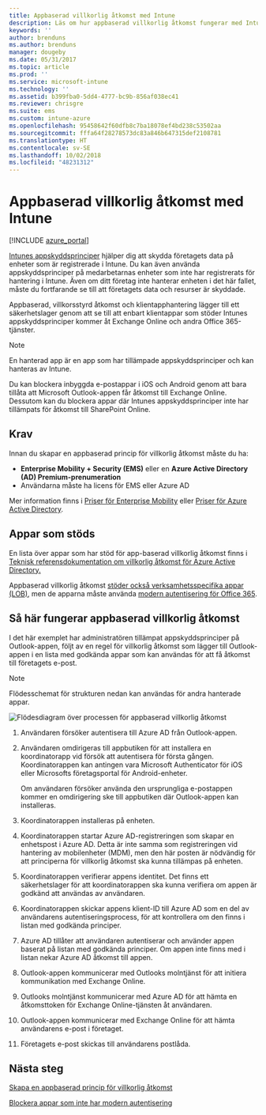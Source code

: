 ```yaml
---
title: Appbaserad villkorlig åtkomst med Intune
description: Läs om hur appbaserad villkorlig åtkomst fungerar med Intune.
keywords: ''
author: brenduns
ms.author: brenduns
manager: dougeby
ms.date: 05/31/2017
ms.topic: article
ms.prod: ''
ms.service: microsoft-intune
ms.technology: ''
ms.assetid: b399fba0-5dd4-4777-bc9b-856af038ec41
ms.reviewer: chrisgre
ms.suite: ems
ms.custom: intune-azure
ms.openlocfilehash: 95458642f60dfb8c7ba18078ef4bd238c53502aa
ms.sourcegitcommit: fffa64f28278573dc83a846b647315def2108781
ms.translationtype: HT
ms.contentlocale: sv-SE
ms.lasthandoff: 10/02/2018
ms.locfileid: "48231312"
---
```

# <a name="app-based-conditional-access-with-intune"></a>Appbaserad villkorlig åtkomst med Intune

[!INCLUDE [azure_portal](./includes/azure_portal.md)]

[Intunes appskyddsprinciper](app-protection-policy.md) hjälper dig att skydda företagets data på enheter som är registrerade i Intune. Du kan även använda appskyddsprinciper på medarbetarnas enheter som inte har registrerats för hantering i Intune. Även om ditt företag inte hanterar enheten i det här fallet, måste du fortfarande se till att företagets data och resurser är skyddade.

Appbaserad, villkorsstyrd åtkomst och klientapphantering lägger till ett säkerhetslager genom att se till att enbart klientappar som stöder Intunes appskyddsprinciper kommer åt Exchange Online och andra Office 365-tjänster.

> [!NOTE]
> En hanterad app är en app som har tillämpade appskyddsprinciper och kan hanteras av Intune.

Du kan blockera inbyggda e-postappar i iOS och Android genom att bara tillåta att Microsoft Outlook-appen får åtkomst till Exchange Online. Dessutom kan du blockera appar där Intunes appskyddsprinciper inte har tillämpats för åtkomst till SharePoint Online.

## <a name="prerequisites"></a>Krav
Innan du skapar en appbaserad princip för villkorlig åtkomst måste du ha:

- **Enterprise Mobility + Security (EMS)** eller en **Azure Active Directory (AD) Premium-prenumeration**
- Användarna måste ha licens för EMS eller Azure AD

Mer information finns i [Priser för Enterprise Mobility](https://www.microsoft.com/cloud-platform/enterprise-mobility-pricing) eller [Priser för Azure Active Directory](https://azure.microsoft.com/pricing/details/active-directory/).

## <a name="supported-apps"></a>Appar som stöds

En lista över appar som har stöd för app-baserad villkorlig åtkomst finns i [Teknisk referensdokumentation om villkorlig åtkomst för Azure Active Directory.](https://docs.microsoft.com/azure/active-directory/active-directory-conditional-access-technical-reference)

Appbaserad villkorlig åtkomst [stöder också verksamhetsspecifika appar (LOB)](app-modern-authentication-block.md), men de apparna måste använda [modern autentisering för Office 365](https://support.office.com/article/Using-Office-365-modern-authentication-with-Office-clients-776c0036-66fd-41cb-8928-5495c0f9168a). 

## <a name="how-app-based-conditional-access-works"></a>Så här fungerar appbaserad villkorlig åtkomst

I det här exemplet har administratören tillämpat appskyddsprinciper på Outlook-appen, följt av en regel för villkorlig åtkomst som lägger till Outlook-appen i en lista med godkända appar som kan användas för att få åtkomst till företagets e-post.

> [!NOTE]
> Flödesschemat för strukturen nedan kan användas för andra hanterade appar.

![Flödesdiagram över processen för appbaserad villkorlig åtkomst](./media/ca-intune-common-ways-3.png)

1. Användaren försöker autentisera till Azure AD från Outlook-appen.

2. Användaren omdirigeras till appbutiken för att installera en koordinatorapp vid försök att autentisera för första gången. Koordinatorappen kan antingen vara Microsoft Authenticator för iOS eller Microsofts företagsportal för Android-enheter.

   Om användaren försöker använda den ursprungliga e-postappen kommer en omdirigering ske till appbutiken där Outlook-appen kan installeras.

3. Koordinatorappen installeras på enheten.

4. Koordinatorappen startar Azure AD-registreringen som skapar en enhetspost i Azure AD. Detta är inte samma som registreringen vid hantering av mobilenheter (MDM), men den här posten är nödvändig för att principerna för villkorlig åtkomst ska kunna tillämpas på enheten.

5. Koordinatorappen verifierar appens identitet. Det finns ett säkerhetslager för att koordinatorappen ska kunna verifiera om appen är godkänd att användas av användaren.

6. Koordinatorappen skickar appens klient-ID till Azure AD som en del av användarens autentiseringsprocess, för att kontrollera om den finns i listan med godkända principer.

7. Azure AD tillåter att användaren autentiserar och använder appen baserat på listan med godkända principer. Om appen inte finns med i listan nekar Azure AD åtkomst till appen.

8. Outlook-appen kommunicerar med Outlooks molntjänst för att initiera kommunikation med Exchange Online.

9. Outlooks molntjänst kommunicerar med Azure AD för att hämta en åtkomsttoken för Exchange Online-tjänsten åt användaren.

10. Outlook-appen kommunicerar med Exchange Online för att hämta användarens e-post i företaget.

11. Företagets e-post skickas till användarens postlåda.

## <a name="next-steps"></a>Nästa steg
[Skapa en appbaserad princip för villkorlig åtkomst](app-based-conditional-access-intune-create.md)

[Blockera appar som inte har modern autentisering](app-modern-authentication-block.md)
